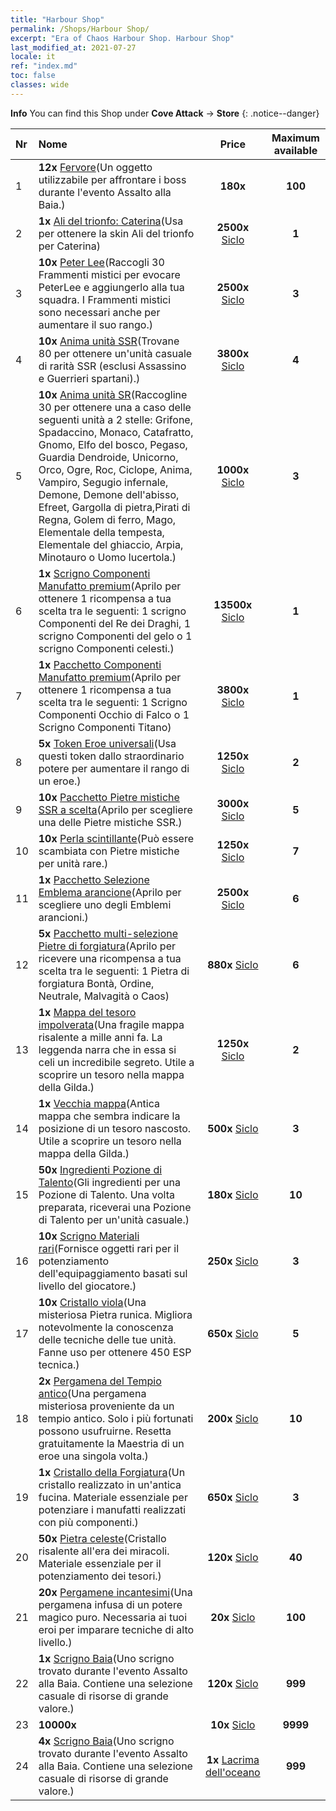 ```yaml
---
title: "Harbour Shop"
permalink: /Shops/Harbour Shop/
excerpt: "Era of Chaos Harbour Shop. Harbour Shop"
last_modified_at: 2021-07-27
locale: it
ref: "index.md"
toc: false
classes: wide
---
```


**Info** You can find this Shop under **Cove Attack** -> **Store** 
{: .notice--danger}

  |  Nr  |      Nome      |         Price        |   Maximum available      |
  |:-----|:---------------|:--------------------:|:------------------------:|
  | 1 |  **12x** [Fervore](/ItemsIT/con_954/)(Un oggetto utilizzabile per affrontare i boss durante l'evento Assalto alla Baia.) |  **180x** <i class="fas fa-gem"/>  | **100** |
  | 2 |  **1x** [Ali del trionfo: Caterina](/ItemsIT/con_1032/)(Usa per ottenere la skin Ali del trionfo per Caterina) |  **2500x** [Siclo](/ItemsIT/con_950/)  | **1** |
  | 3 |  **10x** [Peter Lee](/ItemsIT/her_397/)(Raccogli 30 Frammenti mistici per evocare PeterLee e aggiungerlo alla tua squadra. I Frammenti mistici sono necessari anche per aumentare il suo rango.) |  **2500x** [Siclo](/ItemsIT/con_950/)  | **3** |
  | 4 |  **10x** [Anima unità SSR](/ItemsIT/con_535/)(Trovane 80 per ottenere un'unità casuale di rarità SSR (esclusi Assassino e Guerrieri spartani).) |  **3800x** [Siclo](/ItemsIT/con_950/)  | **4** |
  | 5 |  **10x** [Anima unità SR](/ItemsIT/con_534/)(Raccogline 30 per ottenere una a caso delle seguenti unità a 2 stelle: Grifone, Spadaccino, Monaco, Catafratto, Gnomo, Elfo del bosco, Pegaso, Guardia Dendroide, Unicorno, Orco, Ogre, Roc, Ciclope, Anima, Vampiro, Segugio infernale, Demone, Demone dell'abisso, Efreet, Gargolla di pietra,Pirati di Regna, Golem di ferro, Mago, Elementale della tempesta, Elementale del ghiaccio, Arpia, Minotauro o Uomo lucertola.) |  **1000x** [Siclo](/ItemsIT/con_950/)  | **3** |
  | 6 |  **1x** [Scrigno Componenti Manufatto premium](/ItemsIT/con_1740/)(Aprilo per ottenere 1 ricompensa a tua scelta tra le seguenti: 1 scrigno Componenti del Re dei Draghi, 1 scrigno Componenti del gelo o 1 scrigno Componenti celesti.) |  **13500x** [Siclo](/ItemsIT/con_950/)  | **1** |
  | 7 |  **1x** [Pacchetto Componenti Manufatto premium](/ItemsIT/con_1433/)(Aprilo per ottenere 1 ricompensa a tua scelta tra le seguenti: 1 Scrigno Componenti Occhio di Falco o 1 Scrigno Componenti Titano) |  **3800x** [Siclo](/ItemsIT/con_950/)  | **1** |
  | 8 |  **5x** [Token Eroe universali](/ItemsIT/her_358/)(Usa questi token dallo straordinario potere per aumentare il rango di un eroe.) |  **1250x** [Siclo](/ItemsIT/con_950/)  | **2** |
  | 9 |  **10x** [Pacchetto Pietre mistiche SSR a scelta](/ItemsIT/con_1105/)(Aprilo per scegliere una delle Pietre mistiche SSR.) |  **3000x** [Siclo](/ItemsIT/con_950/)  | **5** |
  | 10 |  **10x** [Perla scintillante](/ItemsIT/con_527/)(Può essere scambiata con Pietre mistiche per unità rare.) |  **1250x** [Siclo](/ItemsIT/con_950/)  | **7** |
  | 11 |  **1x** [Pacchetto Selezione Emblema arancione](/ItemsIT/con_1104/)(Aprilo per scegliere uno degli Emblemi arancioni.) |  **2500x** [Siclo](/ItemsIT/con_950/)  | **6** |
  | 12 |  **5x** [Pacchetto multi-selezione Pietre di forgiatura](/ItemsIT/con_1480/)(Aprilo per ricevere una ricompensa a tua scelta tra le seguenti: 1 Pietra di forgiatura Bontà, Ordine, Neutrale, Malvagità o Caos) |  **880x** [Siclo](/ItemsIT/con_950/)  | **6** |
  | 13 |  **1x** [Mappa del tesoro impolverata](/ItemsIT/con_1156/)(Una fragile mappa risalente a mille anni fa. La leggenda narra che in essa si celi un incredibile segreto. Utile a scoprire un tesoro nella mappa della Gilda.) |  **1250x** [Siclo](/ItemsIT/con_950/)  | **2** |
  | 14 |  **1x** [Vecchia mappa](/ItemsIT/con_1155/)(Antica mappa che sembra indicare la posizione di un tesoro nascosto. Utile a scoprire un tesoro nella mappa della Gilda.) |  **500x** [Siclo](/ItemsIT/con_950/)  | **3** |
  | 15 |  **50x** [Ingredienti Pozione di Talento](/ItemsIT/con_1120/)(Gli ingredienti per una Pozione di Talento. Una volta preparata, riceverai una Pozione di Talento per un'unità casuale.) |  **180x** [Siclo](/ItemsIT/con_950/)  | **10** |
  | 16 |  **10x** [Scrigno Materiali rari](/ItemsIT/con_757/)(Fornisce oggetti rari per il potenziamento dell'equipaggiamento basati sul livello del giocatore.) |  **250x** [Siclo](/ItemsIT/con_950/)  | **3** |
  | 17 |  **10x** [Cristallo viola](/ItemsIT/con_720/)(Una misteriosa Pietra runica. Migliora notevolmente la conoscenza delle tecniche delle tue unità. Fanne uso per ottenere 450 ESP tecnica.) |  **650x** [Siclo](/ItemsIT/con_950/)  | **5** |
  | 18 |  **2x** [Pergamena del Tempio antico](/ItemsIT/con_697/)(Una pergamena misteriosa proveniente da un tempio antico. Solo i più fortunati possono usufruirne. Resetta gratuitamente la Maestria di un eroe una singola volta.) |  **200x** [Siclo](/ItemsIT/con_950/)  | **10** |
  | 19 |  **1x** [Cristallo della Forgiatura](/ItemsIT/art_189/)(Un cristallo realizzato in un'antica fucina. Materiale essenziale per potenziare i manufatti realizzati con più componenti.) |  **650x** [Siclo](/ItemsIT/con_950/)  | **3** |
  | 20 |  **50x** [Pietra celeste](/ItemsIT/art_188/)(Cristallo risalente all'era dei miracoli. Materiale essenziale per il potenziamento dei tesori.) |  **120x** [Siclo](/ItemsIT/con_950/)  | **40** |
  | 21 |  **20x** [Pergamene incantesimi](/ItemsIT/con_694/)(Una pergamena infusa di un potere magico puro. Necessaria ai tuoi eroi per imparare tecniche di alto livello.) |  **20x** [Siclo](/ItemsIT/con_950/)  | **100** |
  | 22 |  **1x** [Scrigno Baia](/ItemsIT/con_1093/)(Uno scrigno trovato durante l'evento Assalto alla Baia. Contiene una selezione casuale di risorse di grande valore.) |  **120x** [Siclo](/ItemsIT/con_950/)  | **999** |
  | 23 |  **10000x** <i class="fas fa-coins"/> |  **10x** [Siclo](/ItemsIT/con_950/)  | **9999** |
  | 24 |  **4x** [Scrigno Baia](/ItemsIT/con_1093/)(Uno scrigno trovato durante l'evento Assalto alla Baia. Contiene una selezione casuale di risorse di grande valore.) |  **1x** [Lacrima dell'oceano](/ItemsIT/con_955/)  | **999** |
